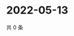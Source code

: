 # 2022-05-13

共 0 条

<!-- BEGIN WEIBO -->
<!-- 最后更新时间 Fri May 13 2022 15:17:38 GMT+0800 (China Standard Time) -->

<!-- END WEIBO -->
